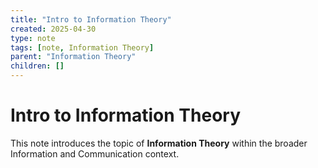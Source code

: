 ```yaml
---
title: "Intro to Information Theory"
created: 2025-04-30
type: note
tags: [note, Information Theory]
parent: "Information Theory"
children: []
---
```


# Intro to Information Theory

This note introduces the topic of **Information Theory** within the broader Information and Communication context.
